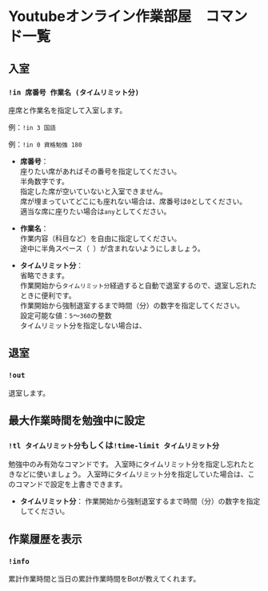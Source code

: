 # Youtubeオンライン作業部屋　コマンド一覧

## 入室

### `!in 席番号 作業名 (タイムリミット分)`

座席と作業名を指定して入室します。

例：`!in 3 国語`

例：`!in 0 資格勉強 180` 


- **席番号**：   
  座りたい席があればその番号を指定してください。  
  半角数字です。  
  指定した席が空いていないと入室できません。  
  席が埋まっていてどこにも座れない場合は、席番号は`0`としてください。  
  適当な席に座りたい場合は`any`としてください。  
  
- **作業名**：  
  作業内容（科目など）を自由に指定してください。  
  途中に半角スペース（` `）が含まれないようにしましょう。  
  
- **タイムリミット分**：  
  省略できます。  
  作業開始から`タイムリミット分`経過すると自動で退室するので、退室し忘れたときに便利です。  
  作業開始から強制退室するまで時間（分）の数字を指定してください。  
  設定可能な値：`5`～`360`の整数  
  タイムリミット分を指定しない場合は、
  

## 退室
### `!out`

退室します。

## 最大作業時間を勉強中に設定
### `!tl タイムリミット分`もしくは`!time-limit タイムリミット分`

勉強中のみ有効なコマンドです。
入室時にタイムリミット分を指定し忘れたときなどに使いましょう。
入室時にタイムリミット分を指定していた場合は、このコマンドで設定を上書きできます。

- **タイムリミット分**：
  作業開始から強制退室するまで時間（分）の数字を指定してください。


## 作業履歴を表示
### `!info`

累計作業時間と当日の累計作業時間をBotが教えてくれます。

